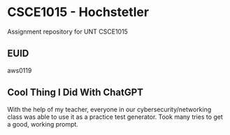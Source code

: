 # CSCE1015 - Hochstetler
Assignment repository for UNT CSCE1015
## EUID
aws0119
## Cool Thing I Did With ChatGPT
With the help of my teacher, everyone in our cybersecurity/networking class was able to use it as a practice test generator. Took many tries to get a good, working prompt.
